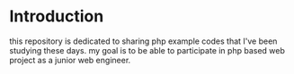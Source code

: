 # Introduction

<p>this repository is dedicated to sharing php example codes that I've been studying these days.
my goal is to be able to participate in php based web project as a junior web engineer.
